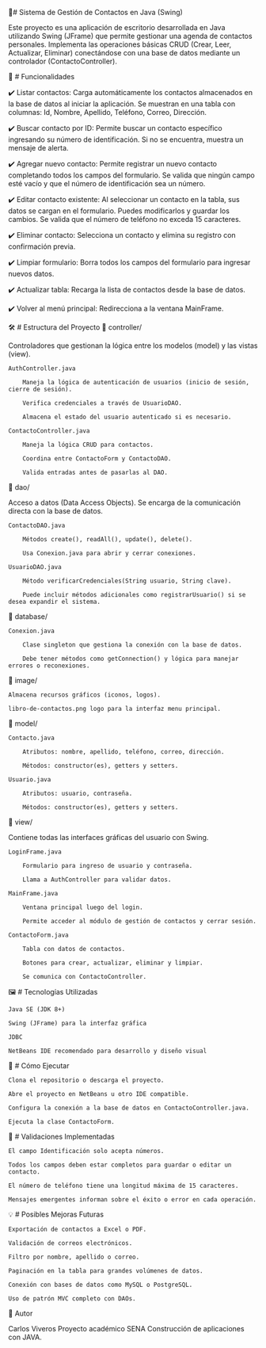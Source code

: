 📇# Sistema de Gestión de Contactos en Java (Swing)

Este proyecto es una aplicación de escritorio desarrollada en Java utilizando Swing (JFrame) que permite gestionar una agenda de contactos personales. Implementa las operaciones básicas CRUD (Crear, Leer, Actualizar, Eliminar) conectándose con una base de datos mediante un controlador (ContactoController).


🧩 # Funcionalidades

✔️ Listar contactos:
Carga automáticamente los contactos almacenados en la base de datos al iniciar la aplicación.
Se muestran en una tabla con columnas: Id, Nombre, Apellido, Teléfono, Correo, Dirección.

✔️ Buscar contacto por ID:
Permite buscar un contacto específico ingresando su número de identificación.
Si no se encuentra, muestra un mensaje de alerta.

✔️ Agregar nuevo contacto:
Permite registrar un nuevo contacto completando todos los campos del formulario.
Se valida que ningún campo esté vacío y que el número de identificación sea un número.

✔️ Editar contacto existente:
Al seleccionar un contacto en la tabla, sus datos se cargan en el formulario.
Puedes modificarlos y guardar los cambios. Se valida que el número de teléfono no exceda 15 caracteres.

✔️ Eliminar contacto:
Selecciona un contacto y elimina su registro con confirmación previa.

✔️ Limpiar formulario:
Borra todos los campos del formulario para ingresar nuevos datos.

✔️ Actualizar tabla:
Recarga la lista de contactos desde la base de datos.

✔️ Volver al menú principal:
Redirecciona a la ventana MainFrame.

🛠️ # Estructura del Proyecto
📁 controller/

Controladores que gestionan la lógica entre los modelos (model) y las vistas (view).

    AuthController.java

        Maneja la lógica de autenticación de usuarios (inicio de sesión, cierre de sesión).

        Verifica credenciales a través de UsuarioDAO.

        Almacena el estado del usuario autenticado si es necesario.

    ContactoController.java

        Maneja la lógica CRUD para contactos.

        Coordina entre ContactoForm y ContactoDAO.

        Valida entradas antes de pasarlas al DAO.
        
📁 dao/

Acceso a datos (Data Access Objects). Se encarga de la comunicación directa con la base de datos.

    ContactoDAO.java

        Métodos create(), readAll(), update(), delete().

        Usa Conexion.java para abrir y cerrar conexiones.

    UsuarioDAO.java

        Método verificarCredenciales(String usuario, String clave).

        Puede incluir métodos adicionales como registrarUsuario() si se desea expandir el sistema.
        
📁 database/

    Conexion.java

        Clase singleton que gestiona la conexión con la base de datos.

        Debe tener métodos como getConnection() y lógica para manejar errores o reconexiones.


📁 image/

    Almacena recursos gráficos (iconos, logos).

    libro-de-contactos.png logo para la interfaz menu principal.


📁 model/

    Contacto.java

        Atributos: nombre, apellido, teléfono, correo, dirección.

        Métodos: constructor(es), getters y setters.

    Usuario.java

        Atributos: usuario, contraseña.

        Métodos: constructor(es), getters y setters.

📁 view/

Contiene todas las interfaces gráficas del usuario con Swing.

    LoginFrame.java

        Formulario para ingreso de usuario y contraseña.

        Llama a AuthController para validar datos.

    MainFrame.java

        Ventana principal luego del login.

        Permite acceder al módulo de gestión de contactos y cerrar sesión.

    ContactoForm.java

        Tabla con datos de contactos.

        Botones para crear, actualizar, eliminar y limpiar.

        Se comunica con ContactoController.

🖼️ # Tecnologías Utilizadas

    Java SE (JDK 8+)

    Swing (JFrame) para la interfaz gráfica

    JDBC

    NetBeans IDE recomendado para desarrollo y diseño visual

🚀 # Cómo Ejecutar

    Clona el repositorio o descarga el proyecto.

    Abre el proyecto en NetBeans u otro IDE compatible.

    Configura la conexión a la base de datos en ContactoController.java.

    Ejecuta la clase ContactoForm.

🔐 # Validaciones Implementadas

    El campo Identificación solo acepta números.

    Todos los campos deben estar completos para guardar o editar un contacto.

    El número de teléfono tiene una longitud máxima de 15 caracteres.

    Mensajes emergentes informan sobre el éxito o error en cada operación.

💡 # Posibles Mejoras Futuras

    Exportación de contactos a Excel o PDF.

    Validación de correos electrónicos.

    Filtro por nombre, apellido o correo.

    Paginación en la tabla para grandes volúmenes de datos.

    Conexión con bases de datos como MySQL o PostgreSQL.

    Uso de patrón MVC completo con DAOs.
👤 Autor

Carlos Viveros
Proyecto académico SENA Construcción de aplicaciones con JAVA.
